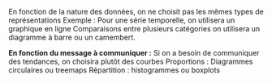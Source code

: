 
En fonction de la nature des données, on ne choisit pas les mêmes types de représentations 
Exemple : 
Pour une série temporelle, on utilisera un graphique en ligne
Comparaisons entre plusieurs catégories on utilisera un diagramme à barre ou un camembert.

**En fonction du message à communiquer :** 
Si on a besoin de communiquer des tendances, on choisira plutôt des courbes
Proportions : Diagrammes circulaires ou treemaps
Répartition : histogrammes ou boxplots 
